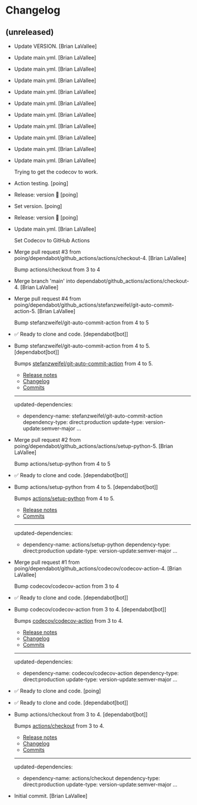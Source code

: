 Changelog
=========


(unreleased)
------------
- Update VERSION. [Brian LaVallee]
- Update main.yml. [Brian LaVallee]
- Update main.yml. [Brian LaVallee]
- Update main.yml. [Brian LaVallee]
- Update main.yml. [Brian LaVallee]
- Update main.yml. [Brian LaVallee]
- Update main.yml. [Brian LaVallee]
- Update main.yml. [Brian LaVallee]
- Update main.yml. [Brian LaVallee]
- Update main.yml. [Brian LaVallee]
- Update main.yml. [Brian LaVallee]

  Trying to get the codecov to work.
- Action testing. [poing]
- Release: version  🚀 [poing]
- Set version. [poing]
- Release: version  🚀 [poing]
- Update main.yml. [Brian LaVallee]

  Set Codecov to GitHub Actions
- Merge pull request #3 from
  poing/dependabot/github_actions/actions/checkout-4. [Brian LaVallee]

  Bump actions/checkout from 3 to 4
- Merge branch 'main' into dependabot/github_actions/actions/checkout-4.
  [Brian LaVallee]
- Merge pull request #4 from
  poing/dependabot/github_actions/stefanzweifel/git-auto-commit-
  action-5. [Brian LaVallee]

  Bump stefanzweifel/git-auto-commit-action from 4 to 5
- ✅ Ready to clone and code. [dependabot[bot]]
- Bump stefanzweifel/git-auto-commit-action from 4 to 5.
  [dependabot[bot]]

  Bumps [stefanzweifel/git-auto-commit-action](https://github.com/stefanzweifel/git-auto-commit-action) from 4 to 5.
  - [Release notes](https://github.com/stefanzweifel/git-auto-commit-action/releases)
  - [Changelog](https://github.com/stefanzweifel/git-auto-commit-action/blob/master/CHANGELOG.md)
  - [Commits](https://github.com/stefanzweifel/git-auto-commit-action/compare/v4...v5)

  ---
  updated-dependencies:
  - dependency-name: stefanzweifel/git-auto-commit-action
    dependency-type: direct:production
    update-type: version-update:semver-major
  ...
- Merge pull request #2 from
  poing/dependabot/github_actions/actions/setup-python-5. [Brian
  LaVallee]

  Bump actions/setup-python from 4 to 5
- ✅ Ready to clone and code. [dependabot[bot]]
- Bump actions/setup-python from 4 to 5. [dependabot[bot]]

  Bumps [actions/setup-python](https://github.com/actions/setup-python) from 4 to 5.
  - [Release notes](https://github.com/actions/setup-python/releases)
  - [Commits](https://github.com/actions/setup-python/compare/v4...v5)

  ---
  updated-dependencies:
  - dependency-name: actions/setup-python
    dependency-type: direct:production
    update-type: version-update:semver-major
  ...
- Merge pull request #1 from
  poing/dependabot/github_actions/codecov/codecov-action-4. [Brian
  LaVallee]

  Bump codecov/codecov-action from 3 to 4
- ✅ Ready to clone and code. [dependabot[bot]]
- Bump codecov/codecov-action from 3 to 4. [dependabot[bot]]

  Bumps [codecov/codecov-action](https://github.com/codecov/codecov-action) from 3 to 4.
  - [Release notes](https://github.com/codecov/codecov-action/releases)
  - [Changelog](https://github.com/codecov/codecov-action/blob/main/CHANGELOG.md)
  - [Commits](https://github.com/codecov/codecov-action/compare/v3...v4)

  ---
  updated-dependencies:
  - dependency-name: codecov/codecov-action
    dependency-type: direct:production
    update-type: version-update:semver-major
  ...
- ✅ Ready to clone and code. [poing]
- ✅ Ready to clone and code. [dependabot[bot]]
- Bump actions/checkout from 3 to 4. [dependabot[bot]]

  Bumps [actions/checkout](https://github.com/actions/checkout) from 3 to 4.
  - [Release notes](https://github.com/actions/checkout/releases)
  - [Changelog](https://github.com/actions/checkout/blob/main/CHANGELOG.md)
  - [Commits](https://github.com/actions/checkout/compare/v3...v4)

  ---
  updated-dependencies:
  - dependency-name: actions/checkout
    dependency-type: direct:production
    update-type: version-update:semver-major
  ...
- Initial commit. [Brian LaVallee]


